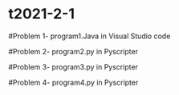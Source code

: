 # t2021-2-1
#Problem 1- program1.Java in Visual Studio code

#Problem 2- program2.py in Pyscripter

#Problem 3- program3.py in Pyscripter

#Problem 4- program4.py in Pyscripter

